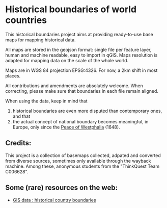 # Historical boundaries of world countries

This historical boundaries project aims at providing ready-to-use base maps for mapping historical data.

All maps are stored in the geojson format: single file per feature layer, human and machine readable, easy to import in qGIS. Maps resolution is adapted for mapping data on the scale of the whole world.

Maps are in WGS 84 projection EPSG:4326. For now, a 2km shift in most places.   

All contributions and amendments are absolutely welcome. When correcting, please make sure that boundaries in each file remain aligned. 

When using the data, keep in mind that 

1. historical boundaries are even more disputed than contemporary ones, and that 
2. the actual concept of national boundary becomes meaningful, in Europe, only since the [Peace of Westphalia](https://en.wikipedia.org/wiki/Peace_of_Westphalia) (1648).

## Credits:
This project is a collection of basemaps collected, adpated and converted from diverse sources, sometimes only available through the wayback machine. Among these, anonymous students from the "ThinkQuest Team C006628".

## Some (rare) resources on the web:
* [GIS data : historical country boundaries ](https://www.gislounge.com/find-gis-data-historical-country-boundaries/)
